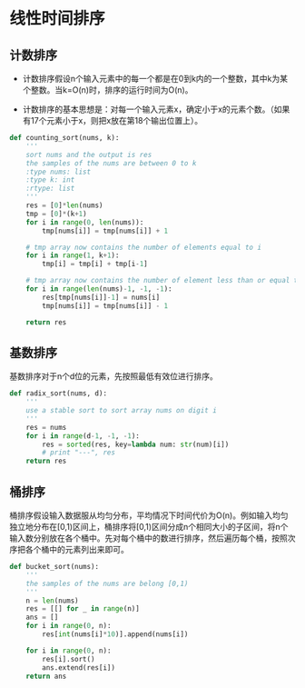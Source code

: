 # 线性时间排序

## 计数排序

- 计数排序假设n个输入元素中的每一个都是在0到k内的一个整数，其中k为某个整数。当k=O(n)时，排序的运行时间为O(n)。


- 计数排序的基本思想是：对每一个输入元素x，确定小于x的元素个数。（如果有17个元素小于x，则把x放在第18个输出位置上）。

<!-- more -->

```python
def counting_sort(nums, k):
	'''
	sort nums and the output is res
	the samples of the nums are between 0 to k
	:type nums: list
	:type k: int
	:rtype: list
	'''
	res = [0]*len(nums)
	tmp = [0]*(k+1)
	for i in range(0, len(nums)):
		tmp[nums[i]] = tmp[nums[i]] + 1

	# tmp array now contains the number of elements equal to i
	for i in range(1, k+1):
		tmp[i] = tmp[i] + tmp[i-1]

	# tmp array now contains the number of element less than or equal to i
	for i in range(len(nums)-1, -1, -1):
		res[tmp[nums[i]]-1] = nums[i]
		tmp[nums[i]] = tmp[nums[i]] - 1

	return res
```

## 基数排序

基数排序对于n个d位的元素，先按照最低有效位进行排序。

```python
def radix_sort(nums, d):
	'''
	use a stable sort to sort array nums on digit i
	'''
	res = nums
	for i in range(d-1, -1, -1):
		res = sorted(res, key=lambda num: str(num)[i])
		# print "---", res
	return res
```

## 桶排序

桶排序假设输入数据服从均匀分布，平均情况下时间代价为O(n)。例如输入均匀独立地分布在[0,1)区间上，桶排序将[0,1)区间分成n个相同大小的子区间，将n个输入数分别放在各个桶中。先对每个桶中的数进行排序，然后遍历每个桶，按照次序把各个桶中的元素列出来即可。

```python
def bucket_sort(nums):
	'''
	the samples of the nums are belong [0,1)
	'''
	n = len(nums)
	res = [[] for _ in range(n)]
	ans = []
	for i in range(0, n):
		res[int(nums[i]*10)].append(nums[i])

	for i in range(0, n):
		res[i].sort()
		ans.extend(res[i])
	return ans
```